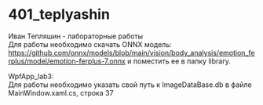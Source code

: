 # 401_teplyashin
Иван Тепляшин - лабораторные работы  
Для работы необходимо скачать ONNX модель: https://github.com/onnx/models/blob/main/vision/body_analysis/emotion_ferplus/model/emotion-ferplus-7.onnx 
и поместить ее в папку library.

WpfApp_lab3:  
Для работы необходимо указать свой путь к ImageDataBase.db в файле MainWindow.xaml.cs, строка 37
